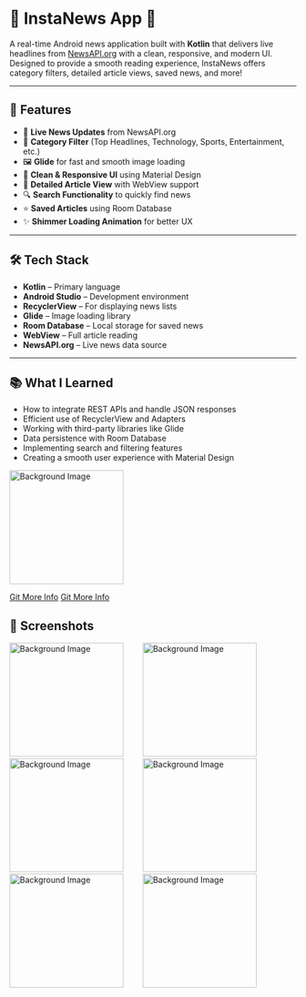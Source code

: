 # 📱 InstaNews App 📰

A real-time Android news application built with **Kotlin** that delivers live headlines from [NewsAPI.org](https://newsapi.org/) with a clean, responsive, and modern UI.  
Designed to provide a smooth reading experience, InstaNews offers category filters, detailed article views, saved news, and more!

---

## 🚀 Features

- 🔴 **Live News Updates** from NewsAPI.org
- 📂 **Category Filter** (Top Headlines, Technology, Sports, Entertainment, etc.)
- 🖼 **Glide** for fast and smooth image loading
- 📱 **Clean & Responsive UI** using Material Design
- 📜 **Detailed Article View** with WebView support
- 🔍 **Search Functionality** to quickly find news
- ⭐ **Saved Articles** using Room Database
- ✨ **Shimmer Loading Animation** for better UX

---

## 🛠 Tech Stack

- **Kotlin** – Primary language
- **Android Studio** – Development environment
- **RecyclerView** – For displaying news lists
- **Glide** – Image loading library
- **Room Database** – Local storage for saved news
- **WebView** – Full article reading
- **NewsAPI.org** – Live news data source

---

## 📚 What I Learned

- How to integrate REST APIs and handle JSON responses
- Efficient use of RecyclerView and Adapters
- Working with third-party libraries like Glide
- Data persistence with Room Database
- Implementing search and filtering features
- Creating a smooth user experience with Material Design

<img src="https://i.postimg.cc/Z57tVD8Y/IMG-20250802-WA0007.jpg" alt="Background Image" width="200" style="margin-right: 30px;">

[Git More Info](https://drive.google.com/file/d/1MQIWFVCy6-VOiRKyjmbi6hgHEHUc7SFX/view?usp=sharing)
[Git More Info](https://drive.google.com/file/d/1MQIWFVCy6-VOiRKyjmbi6hgHEHUc7SFX/view?usp=sharing)


## 📸 Screenshots



<p>
   <img src="https://i.postimg.cc/G3Y37rgM/Screenshot-20250809-164732.jpg" alt="Background Image" width="200" style="margin-right: 30px;">
  <img src="https://i.postimg.cc/DwC7Jzmz/Screenshot-20250809-164743.jpg" alt="Background Image" width="200" style="margin-right: 30px;">
   <img src="https://i.postimg.cc/yYsKLRZd/Screenshot-20250809-164758.jpg" alt="Background Image" width="200" style="margin-right: 30px;">
   <img src="https://i.postimg.cc/DzJ3SdtC/Screenshot-20250809-164807.jpg" alt="Background Image" width="200" style="margin-right: 30px;">
    <img src="https://i.postimg.cc/jjp0PnTR/Screenshot-20250809-164822.jpg" alt="Background Image" width="200" style="margin-right: 30px;">
   <img src="https://i.postimg.cc/d3FbSMDX/Screenshot-20250809-164848.jpg" alt="Background Image" width="200" style="margin-right: 30px;">
</p>
